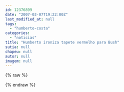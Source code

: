 ```yaml
---
id: 12376899
date: "2007-03-07T19:22:00Z"
last_modified_at: null
tags:
  - "humberto-costa"
categories:
  - "noticias"
title: "Humberto ironiza tapete vermelho para Bush"
sutia: null
chapeu: null
autor: null
imagem: null
---
```

{% raw %}
<p> </p>
{% endraw %}